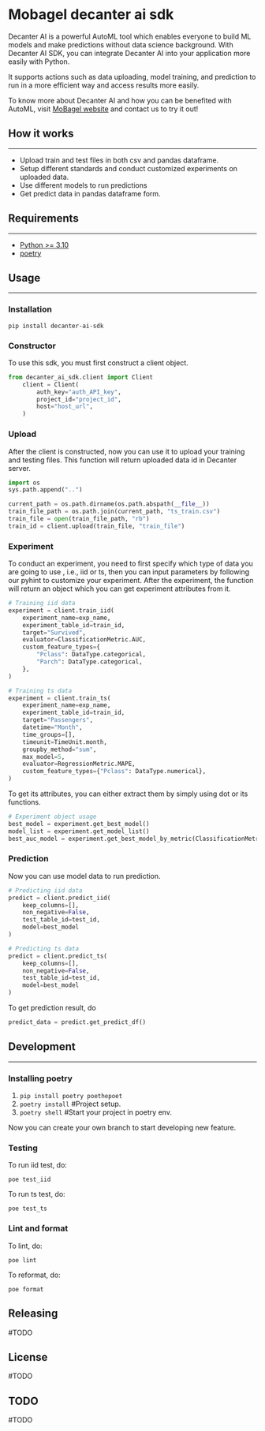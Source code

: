 # Mobagel decanter ai sdk

Decanter AI is a powerful AutoML tool which enables everyone to build ML models and make predictions without data science background. With Decanter AI SDK, you can integrate Decanter AI into your application more easily with Python.

It supports actions such as data uploading, model training, and prediction to run in a more efficient way and access results more easily.

To know more about Decanter AI and how you can be benefited with AutoML, visit [MoBagel website](https://mobagel.com/tw/) and contact us to try it out!

## How it works
---

- Upload train and test files in both csv and pandas dataframe.
- Setup different standards and conduct customized experiments on uploaded data.
- Use different models to run predictions
- Get predict data in pandas dataframe form.

## Requirements
---

- [Python >= 3.10](https://www.python.org/downloads/release/python-3100/)
- [poetry](https://python-poetry.org/)

## Usage
---
### Installation

`pip install decanter-ai-sdk`
### Constructor
To use this sdk, you must first construct a client object.
```python
from decanter_ai_sdk.client import Client
    client = Client(
        auth_key="auth_API_key",
        project_id="project_id",
        host="host_url",
    )
```

### Upload
After the client is constructed, now you can use it to upload your training and testing files. This function will return uploaded data id in Decanter server.
```python
import os
sys.path.append("..")

current_path = os.path.dirname(os.path.abspath(__file__))
train_file_path = os.path.join(current_path, "ts_train.csv")
train_file = open(train_file_path, "rb")
train_id = client.upload(train_file, "train_file")
```

### Experiment
To conduct an experiment, you need to first specify which type of data you are going to use , i.e., iid or ts, then you can input parameters by following our pyhint to customize your experiment.
After the experiment, the function will return an object which you can get experiment attributes from it.
```python
# Training iid data
experiment = client.train_iid(
    experiment_name=exp_name,
    experiment_table_id=train_id,
    target="Survived",
    evaluator=ClassificationMetric.AUC,
    custom_feature_types={
        "Pclass": DataType.categorical,
        "Parch": DataType.categorical,
    },
)
```

```python
# Training ts data
experiment = client.train_ts(
    experiment_name=exp_name,
    experiment_table_id=train_id,
    target="Passengers",
    datetime="Month",
    time_groups=[],
    timeunit=TimeUnit.month,
    groupby_method="sum",
    max_model=5,
    evaluator=RegressionMetric.MAPE,
    custom_feature_types={"Pclass": DataType.numerical},
)
```
To get its attributes, you can either extract them by simply using dot or its functions.
```python
# Experiment object usage
best_model = experiment.get_best_model()
model_list = experiment.get_model_list()
best_auc_model = experiment.get_best_model_by_metric(ClassificationMetric.AUC)
```
### Prediction
Now you can use model data to run prediction.
```python
# Predicting iid data
predict = client.predict_iid(
    keep_columns=[], 
    non_negative=False, 
    test_table_id=test_id, 
    model=best_model
)
```

```python
# Predicting ts data
predict = client.predict_ts(
    keep_columns=[], 
    non_negative=False, 
    test_table_id=test_id, 
    model=best_model
)
```
To get prediction result, do
```python
predict_data = predict.get_predict_df()
```
## Development
---
### Installing poetry

1. `pip install poetry poethepoet`
2. `poetry install` #Project setup.
3. `poetry shell` #Start your project in poetry env.

Now you can create your own branch to start developing new feature.

### Testing
To run iid test, do:
```
poe test_iid
```

To run ts test, do:
```
poe test_ts
```

### Lint and format
To lint, do:
```
poe lint
```

To reformat, do:
```
poe format
```

## Releasing
#TODO

## License
#TODO

## TODO
#TODO



